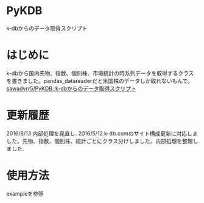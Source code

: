 # PyKDB
k-dbからのデータ取得スクリプト

# はじめに
k-dbから国内先物、指数、個別株、市場統計の時系列データを取得するクラスを書きました。pandas_datareaderだと米国株のデータしか取れないもんで。
[sawadyrr5/PyKDB: k-dbからのデータ取得スクリプト](https://github.com/sawadyrr5/PyKDB)

# 更新履歴
2016/8/13 内部処理を見直し.
2016/5/12 k-db.comのサイト構成更新に対応しました。先物、指数、個別株、統計ごとにクラス分けしました。内部処理を整理しました.

# 使用方法
exampleを参照
